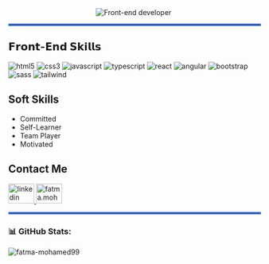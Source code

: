 <div align="center">
 <img src="https://readme-typing-svg.herokuapp.com?font=Fira+Code&weight=600&size=28&duration=3000&pause=1500&center=true&vCenter=true&width=900&height=70&color=006400&background=F0FFF0&lines=Hello,+I'm+Fatma+Mohamed+Ali;Front-End+Developer;Graduate+From+ITI+(Egypt);Track+=>+Web+Development+Using+MERN+Stack." alt="Front-end developer" />
</div>

<div align="center">
  <hr style="border: 2px solid #4B81E7; width: 100%;">
</div>



## 𝗙𝗿𝗼𝗻𝘁-𝗘𝗻𝗱 𝗦𝗸𝗶𝗹𝗹𝘀 

<p align="left">
 <img src="https://img.shields.io/badge/-HTML5-0D1117?style=flat&logo=html5" alt="html5" />
 <img src="https://img.shields.io/badge/-CSS3-0D1117?style=flat&logo=css3" alt="css3" />
 <img src="https://img.shields.io/badge/-JavaScript-0D1117?style=flat&logo=javascript" alt="javascript" />
 <img src="https://img.shields.io/badge/-TypeScript-0D1117?style=flat&logo=typescript" alt="typescript" />
 <img src="https://img.shields.io/badge/-React-0D1117?style=flat&logo=react" alt="react" />
 <img src="https://img.shields.io/badge/-Angular-0D1117?style=flat&logo=angular" alt="angular" />
 <img src="https://img.shields.io/badge/-Bootstrap-0D1117?style=flat&logo=bootstrap" alt="bootstrap" />
 <img src="https://img.shields.io/badge/-Sass-0D1117?style=flat&logo=sass" alt="sass" />
 <img src="https://img.shields.io/badge/-Tailwind-0D1117?style=flat&logo=tailwindcss" alt="tailwind" />
</p>

## Soft Skills

- Committed  
- Self-Learner  
- Team Player  
- Motivated  






## Contact Me



<div align="left">
  <a href="https://linkedin.com/in/fatma-mohamed-alii" target="_blank" alt="https://linkedin.com/in/fatma-mohamed-alii">
    <img src="https://raw.githubusercontent.com/maurodesouza/profile-readme-generator/master/src/assets/icons/social/linkedin/default.svg" width="52" height="40" alt="linkedin logo" />
  </a>
  <a href="mailto:fatma.mohamed13499@gmail.com" target="_blank">
    <img src="https://raw.githubusercontent.com/maurodesouza/profile-readme-generator/master/src/assets/icons/social/gmail/default.svg" width="52" height="40" alt="fatma.mohamed13499@gmail.com" />
  </a>
</div>




<div align="center">
  <hr style="border: 2px solid #4B81E7; width: 100%;">
</div>



### 📊 GitHub Stats:


<p>
 <img align="left" src="https://github-readme-stats.vercel.app/api/top-langs?username=fatma-mohamed99&show_icons=true&locale=en&layout=compact&theme=dark&bg_color=0D1117" alt="fatma-mohamed99" />
</p>






